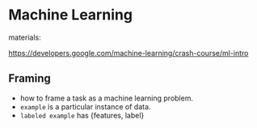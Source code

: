 # Machine Learning

materials:

https://developers.google.com/machine-learning/crash-course/ml-intro

## Framing

- how to frame a task as a machine learning problem.
- `example` is a particular instance of data.
- `labeled example` has {features, label}
